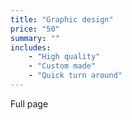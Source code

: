 ```yaml
---
title: "Graphic design"
price: "50"
summary: ""
includes:
    - "High quality"
    - "Custom made"
    - "Quick turn around"
---
```

Full page
